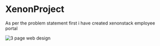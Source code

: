 # XenonProject

As per the problem statement first i have created xenonstack employee portal

![3 page web design](https://github.com/Shubham2886/XenonProject/assets/101943611/3d46c5c8-7050-4c8b-b6a0-2c6dd3c44539)

